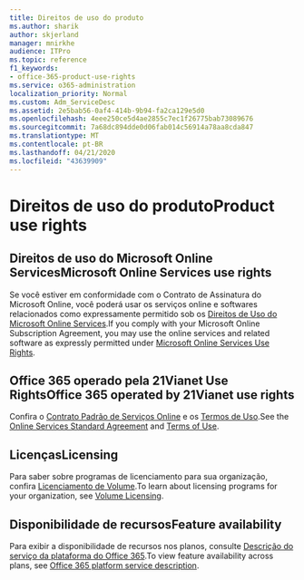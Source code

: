 ```yaml
---
title: Direitos de uso do produto
ms.author: sharik
author: skjerland
manager: mnirkhe
audience: ITPro
ms.topic: reference
f1_keywords:
- office-365-product-use-rights
ms.service: o365-administration
localization_priority: Normal
ms.custom: Adm_ServiceDesc
ms.assetid: 2e5bab56-0af4-414b-9b94-fa2ca129e5d0
ms.openlocfilehash: 4eee250ce5d4ae2855c7ec1f26775bab73089676
ms.sourcegitcommit: 7a68dc894dde0d06fab014c56914a78aa8cda847
ms.translationtype: MT
ms.contentlocale: pt-BR
ms.lasthandoff: 04/21/2020
ms.locfileid: "43639909"
---
```

# <a name="product-use-rights"></a><span data-ttu-id="db225-102">Direitos de uso do produto</span><span class="sxs-lookup"><span data-stu-id="db225-102">Product use rights</span></span>

## <a name="microsoft-online-services-use-rights"></a><span data-ttu-id="db225-103">Direitos de uso do Microsoft Online Services</span><span class="sxs-lookup"><span data-stu-id="db225-103">Microsoft Online Services use rights</span></span>

<span data-ttu-id="db225-104">Se você estiver em conformidade com o Contrato de Assinatura do Microsoft Online, você poderá usar os serviços online e softwares relacionados como expressamente permitido sob os [Direitos de Uso do Microsoft Online Services](https://www.microsoftvolumelicensing.com/DocumentSearch.aspx?Mode=3&DocumentTypeId=37&ShowArchived=true).</span><span class="sxs-lookup"><span data-stu-id="db225-104">If you comply with your Microsoft Online Subscription Agreement, you may use the online services and related software as expressly permitted under [Microsoft Online Services Use Rights](https://www.microsoftvolumelicensing.com/DocumentSearch.aspx?Mode=3&DocumentTypeId=37&ShowArchived=true).</span></span>
  
## <a name="office-365-operated-by-21vianet-use-rights"></a><span data-ttu-id="db225-105">Office 365 operado pela 21Vianet Use Rights</span><span class="sxs-lookup"><span data-stu-id="db225-105">Office 365 operated by 21Vianet use rights</span></span>

<span data-ttu-id="db225-106">Confira o [Contrato Padrão de Serviços Online](https://www.21vbluecloud.com/office365/O365-AgreeWebDir/) e os [Termos de Uso](https://www.21vbluecloud.com/office365/O365-TOU/).</span><span class="sxs-lookup"><span data-stu-id="db225-106">See the [Online Services Standard Agreement](https://www.21vbluecloud.com/office365/O365-AgreeWebDir/) and [Terms of Use](https://www.21vbluecloud.com/office365/O365-TOU/).</span></span>
  
## <a name="licensing"></a><span data-ttu-id="db225-107">Licenças</span><span class="sxs-lookup"><span data-stu-id="db225-107">Licensing</span></span>

<span data-ttu-id="db225-108">Para saber sobre programas de licenciamento para sua organização, confira [Licenciamento de Volume](https://go.microsoft.com/fwlink/?LinkId=393693).</span><span class="sxs-lookup"><span data-stu-id="db225-108">To learn about licensing programs for your organization, see [Volume Licensing](https://go.microsoft.com/fwlink/?LinkId=393693).</span></span>
  
## <a name="feature-availability"></a><span data-ttu-id="db225-109">Disponibilidade de recursos</span><span class="sxs-lookup"><span data-stu-id="db225-109">Feature availability</span></span>

<span data-ttu-id="db225-110">Para exibir a disponibilidade de recursos nos planos, consulte [Descrição do serviço da plataforma do Office 365](office-365-platform-service-description.md).</span><span class="sxs-lookup"><span data-stu-id="db225-110">To view feature availability across plans, see [Office 365 platform service description](office-365-platform-service-description.md).</span></span>
  

